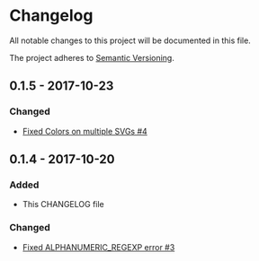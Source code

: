 # Changelog
All notable changes to this project will be documented in this file.

The project adheres to [Semantic Versioning](http://semver.org/spec/v2.0.0.html).

## 0.1.5 - 2017-10-23
### Changed
- [Fixed Colors on multiple SVGs #4](https://github.com/englishextra/qrjs2/issues/4)

## 0.1.4 - 2017-10-20
### Added
- This CHANGELOG file

### Changed
- [Fixed ALPHANUMERIC_REGEXP error #3](https://github.com/englishextra/qrjs2/pull/3)

